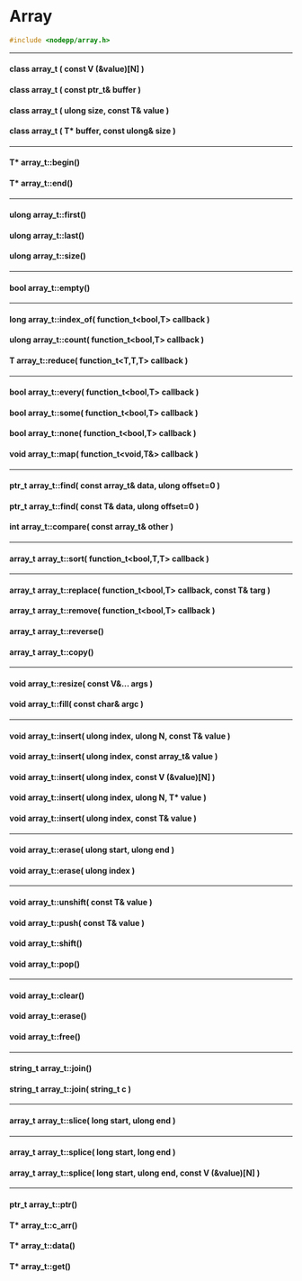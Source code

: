 <br>

# Array
```cpp
#include <nodepp/array.h>
```

<hr>

#### class array_t<T> ( const V (&value)[N] )

#### class array_t<T> ( const ptr_t<T>& buffer )

#### class array_t<T> ( ulong size, const T& value )

#### class array_t<T> ( T* buffer, const ulong& size )

<hr>

#### T* array_t::begin()

#### T* array_t::end()

<hr>

#### ulong array_t::first()

#### ulong array_t::last()

#### ulong array_t::size()

<hr>

#### bool array_t::empty()

<hr>

#### long array_t::index_of( function_t<bool,T> callback )

#### ulong array_t::count( function_t<bool,T> callback )

#### T array_t::reduce( function_t<T,T,T> callback )

<hr>

#### bool array_t::every( function_t<bool,T> callback )

#### bool array_t::some( function_t<bool,T> callback )

#### bool array_t::none( function_t<bool,T> callback )

#### void array_t::map( function_t<void,T&> callback )

<hr>

#### ptr_t<int> array_t::find( const array_t& data, ulong offset=0 )

#### ptr_t<int> array_t::find( const T& data, ulong offset=0 )

#### int array_t::compare( const array_t& other )

<hr>

#### array_t array_t::sort( function_t<bool,T,T> callback )

<hr>

#### array_t array_t::replace( function_t<bool,T> callback, const T& targ )

#### array_t array_t::remove( function_t<bool,T> callback )

#### array_t array_t::reverse()

#### array_t array_t::copy()

<hr>

#### void array_t::resize( const V&... args )

#### void array_t::fill( const char& argc )

<hr>

#### void array_t::insert( ulong index, ulong N, const T& value )

#### void array_t::insert( ulong index, const array_t& value )

#### void array_t::insert( ulong index, const V (&value)[N] )

#### void array_t::insert( ulong index, ulong N, T* value )

#### void array_t::insert( ulong index, const T& value )

<hr>

#### void array_t::erase( ulong start, ulong end )

#### void array_t::erase( ulong index )

<hr>

#### void array_t::unshift( const T& value )

#### void array_t::push( const T& value )

#### void array_t::shift()

#### void array_t::pop()

<hr>

#### void array_t::clear()

#### void array_t::erase()

#### void array_t::free()

<hr>

#### string_t array_t::join()

#### string_t array_t::join( string_t c )

<hr>

#### array_t array_t::slice( long start, ulong end )

<hr>

#### array_t array_t::splice( long start, long end )

#### array_t array_t::splice( long start, ulong end, const V (&value)[N] )

<hr>

#### ptr_t<T> array_t::ptr()

#### T* array_t::c_arr()

#### T* array_t::data()

#### T* array_t::get()

<br>